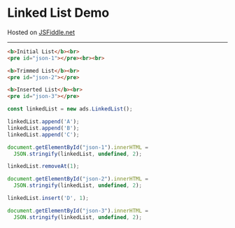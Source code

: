 # Linked List Demo

Hosted on [JSFiddle.net](https://jsfiddle.net/cjsheets/9Lvae3ay/5/)

---------------------

```html
<b>Initial List</b><br>
<pre id="json-1"></pre><br><br>

<b>Trimmed List</b><br>
<pre id="json-2"></pre>

<b>Inserted List</b><br>
<pre id="json-3"></pre>
```



```typescript
const linkedList = new ads.LinkedList();

linkedList.append('A');
linkedList.append('B');
linkedList.append('C');

document.getElementById("json-1").innerHTML =
  JSON.stringify(linkedList, undefined, 2);

linkedList.removeAt(1);

document.getElementById("json-2").innerHTML =
  JSON.stringify(linkedList, undefined, 2);

linkedList.insert('D', 1);

document.getElementById("json-3").innerHTML =
  JSON.stringify(linkedList, undefined, 2);
```